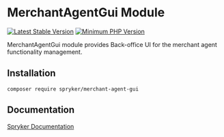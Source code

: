 # MerchantAgentGui Module
[![Latest Stable Version](https://poser.pugx.org/spryker/merchant-agent-gui/v/stable.svg)](https://packagist.org/packages/spryker/merchant-agent-gui)
[![Minimum PHP Version](https://img.shields.io/badge/php-%3E%3D%208.1-8892BF.svg)](https://php.net/)

MerchantAgentGui module provides Back-office UI for the merchant agent functionality management.

## Installation

```
composer require spryker/merchant-agent-gui
```

## Documentation

[Spryker Documentation](https://docs.spryker.com)

